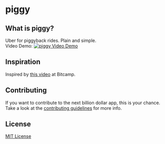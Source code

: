 piggy
=====

## What is piggy?
Uber for piggyback rides. Plain and simple. <br>Video Demo:
[![piggy Video Demo](http://i.imgur.com/hr5kidv.png)](https://www.youtube.com/watch?v=yeN4v8v-1_o)

## Inspiration
Inspired by [this video](http://youtu.be/ETYHvOOx5BY?t=5s) at Bitcamp.

## Contributing
If you want to contribute to the next billion dollar app, this is your chance. Take a look at the [contributing guidelines](CONTRIBUTING.md) for more info.

## License
[MIT License](LICENSE)
